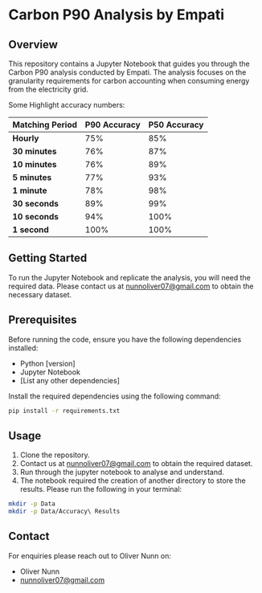 # Carbon P90 Analysis by Empati

## Overview

This repository contains a Jupyter Notebook that guides you through the Carbon P90 analysis conducted by Empati. The analysis focuses on the granularity requirements for carbon accounting when consuming energy from the electricity grid.

Some Highlight accuracy numbers:

| Matching Period | P90 Accuracy | P50 Accuracy |
|----------|----------|----------|
| **Hourly** | 75% | 85% |
| **30 minutes** | 76% | 87% |
| **10 minutes** | 76% | 89% |
| **5 minutes** | 77% | 93% |
| **1 minute** | 78% | 98% |
| **30 seconds** | 89% | 99% |
| **10 seconds** | 94% | 100% |
| **1 second** | 100% | 100% |

## Getting Started

To run the Jupyter Notebook and replicate the analysis, you will need the required data. Please contact us at [nunnoliver07@gmail.com](mailto:nunnoliver07@gmail.com) to obtain the necessary dataset.

## Prerequisites

Before running the code, ensure you have the following dependencies installed:

- Python [version]
- Jupyter Notebook
- [List any other dependencies]

Install the required dependencies using the following command:

```bash
pip install -r requirements.txt
```

## Usage 
1. Clone the repository.
2. Contact us at nunnoliver07@gmail.com to obtain the required dataset.
3. Run through the jupyter notebook to analyse and understand.
4. The notebook required the creation of another directory to store the results. Please run the following in your terminal:
```bash
mkdir -p Data
mkdir -p Data/Accuracy\ Results
```

## Contact
For enquiries please reach out to Oliver Nunn on:
- Oliver Nunn
- nunnoliver07@gmail.com
